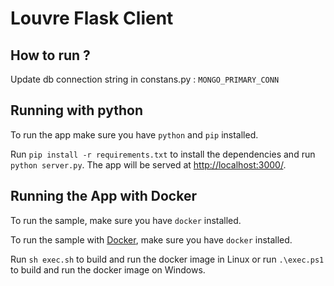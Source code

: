 # Louvre Flask Client

## How to run ?
Update db connection string in constans.py : `MONGO_PRIMARY_CONN`

## Running with python
To run the app make sure you have `python` and `pip` installed.

Run `pip install -r requirements.txt` to install the dependencies and run `python server.py`. 
The app will be served at [http://localhost:3000/](http://localhost:3000/).

## Running the App with Docker

To run the sample, make sure you have `docker` installed.

To run the sample with [Docker](https://www.docker.com/), make sure you have `docker` installed.

Run `sh exec.sh` to build and run the docker image in Linux or run `.\exec.ps1` to build 
and run the docker image on Windows.


